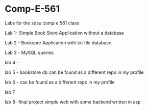 # Comp-E-561
Labs for the sdsu comp e 561 class 

Lab 1- Simple Book Store Application without a database 

Lab 2 - Booksore Application with txt file database 

Lab 3 - MySQL queries 

lab 4 - 

lab 5 - bookstore db can be found as a different repo in my profile

lab 6 - can be found as a different repo in my profile

lab 7 

lab 8 -final project simple web with some backend  written in asp 
